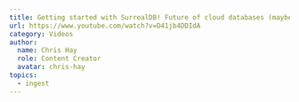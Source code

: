 ```yaml
---
title: Getting started with SurrealDB! Future of cloud databases (maybe)?
url: https://www.youtube.com/watch?v=D41jb4DDIdA
category: Videos
author:
  name: Chris Hay
  role: Content Creator
  avatar: chris-hay
topics:
  - ingest
---
```


